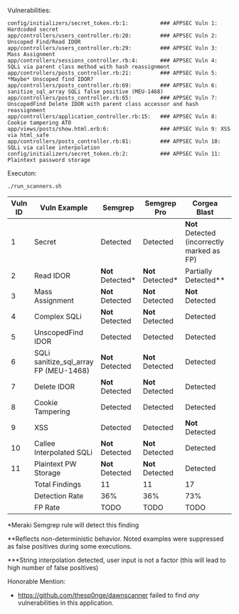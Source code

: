 Vulnerabilities:

```
config/initializers/secret_token.rb:1:          ### APPSEC Vuln 1: Hardcoded secret
app/controllers/users_controller.rb:20:         ### APPSEC Vuln 2: Unscoped Find/Read IDOR
app/controllers/users_controller.rb:29:         ### APPSEC Vuln 3: Mass Assignment
app/controllers/sessions_controller.rb:4:       ### APPSEC Vuln 4: SQLi via parent class method with hash reassignment
app/controllers/posts_controller.rb:21:         ### APPSEC Vuln 5: *Maybe* Unscoped find IDOR?
app/controllers/posts_controller.rb:69:         ### APPSEC Vuln 6: sanitize_sql_array SQLi false positive (MEU-1468)
app/controllers/posts_controller.rb:65:         ### APPSEC Vuln 7: UnscopedFind Delete IDOR with parent class accessor and hash reassignment
app/controllers/application_controller.rb:15:   ### APPSEC Vuln 8: Cookie tampering ATO
app/views/posts/show.html.erb:6:                ### APPSEC Vuln 9: XSS via html_safe
app/controllers/posts_controller.rb:81:         ### APPSEC Vuln 10: SQLi via callee interpolation
config/initializers/secret_token.rb:2:          ### APPSEC Vuln 11: Plaintext password storage
```


Executon:
```
./run_scanners.sh
```

| Vuln ID | Vuln Example | Semgrep | Semgrep Pro | Corgea Blast | Brakeman 7.1.0 |
| -------- | -------- | ------- | ------- | ------- | ------- |
|1| Secret  | Detected | Detected | **Not** Detected (incorrectly marked as FP) | Detected |
|2| Read IDOR  | **Not** Detected* | **Not** Detected* | Partially Detected** | **Not** Detected |
|3| Mass Assignment  | **Not** Detected |  **Not** Detected | **Not** Detected | Detected |
|4| Complex SQLi  | **Not** Detected | **Not** Detected | Detected | Detected*** |
|5| UnscopedFind IDOR  | Detected | Detected | Detected | **Not** Detected |
|6| SQLi sanitize_sql_array FP (MEU-1468) | **Not** Detected | **Not** Detected | Detected | **Not** Detected |
|7| Delete IDOR  | **Not** Detected | **Not** Detected | Detected | **Not** Detected | <--
|8| Cookie Tampering  | Detected | Detected | Detected | **Not** Detected |
|9| XSS  | Detected | Detected | **Not** Detected | **Not** Detected |
|10| Callee Interpolated SQLi | **Not** Detected | **Not** Detected | Detected | **Not** Detected |
|11| Plaintext PW Storage | **Not** Detected | **Not** Detected | Detected | Detected |
|| Total Findings  | 11 | 11 | 17 | 4 |
|| Detection Rate  | 36% | 36% | 73% | 27% |
|| FP Rate  | TODO | TODO | TODO | TODO |

*Meraki Semgrep rule will detect this finding

**Reflects non-deterministic behavior. Noted examples were suppressed as false positives during some executions.

***String interpolation detected, user input is not a factor (this will lead to high number of false positives)

Honorable Mention:
- https://github.com/thesp0nge/dawnscanner failed to find _any_ vulnerabilities in this application.



